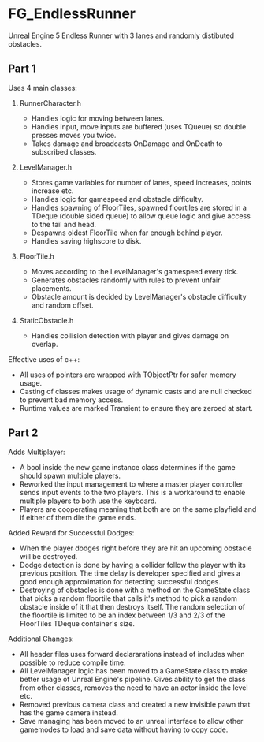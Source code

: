 # FG_EndlessRunner
 
Unreal Engine 5 Endless Runner with 3 lanes and randomly distibuted obstacles.

## Part 1
Uses 4 main classes:
1. RunnerCharacter.h
   - Handles logic for moving between lanes.
   - Handles input, move inputs are buffered (uses TQueue) so double presses moves you twice.
   - Takes damage and broadcasts OnDamage and OnDeath to subscribed classes.
 
2. LevelManager.h
   - Stores game variables for number of lanes, speed increases, points increase etc.
   - Handles logic for gamespeed and obstacle difficulty.
   - Handles spawning of FloorTiles, spawned floortiles are stored in a TDeque (double sided queue) to allow queue logic and give access to the tail and head.
   - Despawns oldest FloorTile when far enough behind player.
   - Handles saving highscore to disk.
   
3. FloorTile.h
   - Moves according to the LevelManager's gamespeed every tick.
   - Generates obstacles randomly with rules to prevent unfair placements.
   - Obstacle amount is decided by LevelManager's obstacle difficulty and random offset.

4. StaticObstacle.h
   - Handles collision detection with player and gives damage on overlap.

Effective uses of c++:
- All uses of pointers are wrapped with TObjectPtr for safer memory usage.
- Casting of classes makes usage of dynamic casts and are null checked to prevent bad memory access.
- Runtime values are marked Transient to ensure they are zeroed at start.

## Part 2
Adds Multiplayer:
- A bool inside the new game instance class determines if the game should spawn multiple players.
- Reworked the input management to where a master player controller sends input events to the two players. This is a workaround to enable multiple players to both use the keyboard.
- Players are cooperating meaning that both are on the same playfield and if either of them die the game ends.

Added Reward for Successful Dodges:
- When the player dodges right before they are hit an upcoming obstacle will be destroyed.
- Dodge detection is done by having a collider follow the player with its previous position. The time delay is developer specified and gives a good enough approximation for detecting successful dodges.
- Destroying of obstacles is done with a method on the GameState class that picks a random floortile that calls it's method to pick a random obstacle inside of it that then destroys itself. The random selection of the floortile is limited to be an index between 1/3 and 2/3 of the FloorTiles TDeque container's size.

Additional Changes:
- All header files uses forward declararations instead of includes when possible to reduce compile time.
- All LevelManager logic has been moved to a GameState class to make better usage of Unreal Engine's pipeline. Gives ability to get the class from other classes, removes the need to have an actor inside the level etc.
- Removed previous camera class and created a new invisible pawn that has the game camera instead.
- Save managing has been moved to an unreal interface to allow other gamemodes to load and save data without having to copy code.
